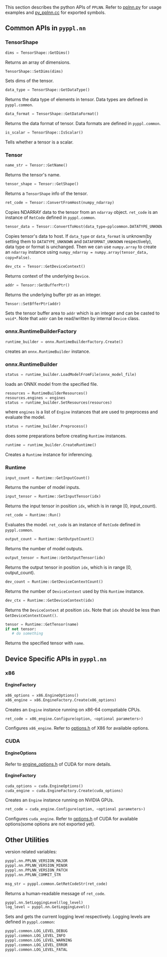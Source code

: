 This section describes the python APIs of `PPLNN`. Refer to [pplnn.py](../../tools/pplnn.py) for usage examples and [py_pplnn.cc](../../python/py_pplnn.cc) for exported symbols.

## Common APIs in `pyppl.nn`

### TensorShape

```python
dims = TensorShape::GetDims()
```

Returns an array of dimensions.

```python
TensorShape::SetDims(dims)
```

Sets dims of the tensor.

```python
data_type = TensorShape::GetDataType()
```

Returns the data type of elements in tensor. Data types are defined in `pyppl.common`.

```python
data_format = TensorShape::GetDataFormat()
```

Returns the data format of tensor. Data formats are defined in `pyppl.common`.

```python
is_scalar = TensorShape::IsScalar()
```

Tells whether a tensor is a scalar.

### Tensor

```python
name_str = Tensor::GetName()
```

Returns the tensor's name.

```python
tensor_shape = Tensor::GetShape()
```

Returns a `TensorShape` info of the tensor.

```python
ret_code = Tensor::ConvertFromHost(numpy_ndarray)
```

Copies NDARRAY data to the tensor from an `ndarray` object. `ret_code` is an instance of `RetCode` defined in `pyppl.common`.

```python
tensor_data = Tensor::ConvertToHost(data_type=pplcommon.DATATYPE_UNKNOWN, data_format=pplcommon.DATAFORMAT_NDARRAY)
```

Copies tensor's data to host. If `data_type` or `data_format` is unknown(by setting them to `DATATYPE_UNKNOWN` and `DATAFORMAT_UNKNOWN` respectively), data type or format is unchanged. Then we can use `numpy.array` to create an `ndarray` instance using `numpy_ndarray = numpy.array(tensor_data, copy=False)`.

```python
dev_ctx = Tensor::GetDeviceContext()
```

Returns context of the underlying `Device`.

```python
addr = Tensor::GetBufferPtr()
```

Returns the underlying buffer ptr as an integer.

```python
Tensor::SetBfferPtr(addr)
```

Sets the tensor buffer area to `addr` which is an integer and can be casted to `void*`. Note that `addr` can be read/written by internal `Device` class.

### onnx.RuntimeBuilderFactory

```python
runtime_builder = onnx.RuntimeBuilderFactory.Create()
```

creates an `onnx.RuntimeBuilder` instance.

### onnx.RuntimeBuilder

```python
status = runtime_builder.LoadModelFromFile(onnx_model_file)
```

loads an ONNX model from the specified file.

```python
resources = RuntimeBuilderResources()
resources.engines = engines
status = runtime_builder.SetResources(resources)
```

where `engines` is a list of `Engine` instances that are used to preprocess and evaluate the model.

```python
status = runtime_builder.Preprocess()
```

does some preparations before creating `Runtime` instances.

```python
runtime = runtime_builder.CreateRuntime()
```

Creates a `Runtime` instance for inferencing.

### Runtime

```python
input_count = Runtime::GetInputCount()
```

Returns the number of model inputs.

```python
input_tensor = Runtime::GetInputTensor(idx)
```

Returns the input tensor in position `idx`, which is in range [0, input_count).

```python
ret_code = Runtime::Run()
```

Evaluates the model. `ret_code` is an instance of `RetCode` defined in `pyppl.common`.

```python
output_count = Runtime::GetOutputCount()
```

Returns the number of model outputs.

```python
output_tensor = Runtime::GetOutputTensor(idx)
```

Returns the output tensor in position `idx`, which is in range [0, output_count).

```python
dev_count = Runtime::GetDeviceContextCount()
```

Returns the number of `DeviceContext` used by this `Runtime` instance.

```python
dev_ctx = Runtime::GetDeviceContext(idx)
```

Returns the `DeviceContext` at position `idx`. Note that `idx` should be less than `GetDeviceContextCount()`.

```python
tensor = Runtime::GetTensor(name)
if not tensor:
   # do something
```

Returns the specified tensor with `name`.

## Device Specific APIs in `pyppl.nn`

### x86

#### EngineFactory

```python
x86_options = x86.EngineOptions()
x86_engine = x86.EngineFactory.Create(x86_options)
```

Creates an `Engine` instance running on x86-64 compatiable CPUs.

```python
ret_code = x86_engine.Configure(option, <optional parameters>)
```

Configures `x86_engine`. Refer to [options.h](../../include/ppl/nn/engines/x86/options.h) of X86 for available options.

### CUDA

#### EngineOptions

Refer to [engine_options.h](../../include/ppl/nn/engines/cuda/engine_options.h) of CUDA for more details.

#### EngineFactory

```python
cuda_options = cuda.EngineOptions()
cuda_engine = cuda.EngineFactory.Create(cuda_options)
```

Creates an `Engine` instance running on NVIDIA GPUs.

```python
ret_code = cuda_engine.Configure(option, <optional parameters>)
```

Configures `cuda_engine`. Refer to [options.h](../../include/ppl/nn/engines/cuda/options.h) of CUDA for available options(some options are not exported yet).

## Other Utilities

version related variables:

```python
pyppl.nn.PPLNN_VERSION_MAJOR
pyppl.nn.PPLNN_VERSION_MINOR
pyppl.nn.PPLNN_VERSION_PATCH
pyppl.nn.PPLNN_COMMIT_STR
```

```python
msg_str = pyppl.common.GetRetCodeStr(ret_code)
```

Returns a human-readable message of `ret_code`.

```python
pyppl.nn.SetLoggingLevel(log_level)
log_level = pyppl.nn.GetLoggingLevel()
```

Sets and gets the current logging level respectively. Logging levels are defined in `pyppl.common`:

```python
pyppl.common.LOG_LEVEL_DEBUG
pyppl.common.LOG_LEVEL_INFO
pyppl.common.LOG_LEVEL_WARNING
pyppl.common.LOG_LEVEL_ERROR
pyppl.common.LOG_LEVEL_FATAL
```
